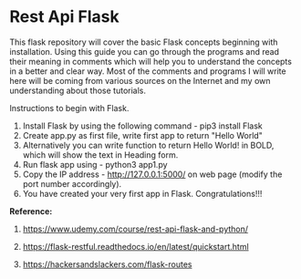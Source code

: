 # Rest Api Flask

This flask repository will cover the basic Flask concepts beginning with installation. Using this guide you can go through the programs and read their meaning in comments which will help you to understand the concepts in a better and clear way. Most of the comments and programs I will write here will be coming from various sources on the Internet and my own understanding about those tutorials.

Instructions to begin with Flask.

1. Install Flask by using the following command - pip3 install Flask
2. Create app.py as first file, write first app to return "Hello World"
3. Alternatively you can write function to return Hello World! in BOLD, which will show the text in Heading form.
4. Run flask app using - python3 app1.py
5. Copy the IP address - http://127.0.0.1:5000/ on web page (modify the port number accordingly).
6. You have created your very first app in Flask. Congratulations!!!


<strong>Reference:</strong>
1. https://www.udemy.com/course/rest-api-flask-and-python/

2. https://flask-restful.readthedocs.io/en/latest/quickstart.html

3. https://hackersandslackers.com/flask-routes